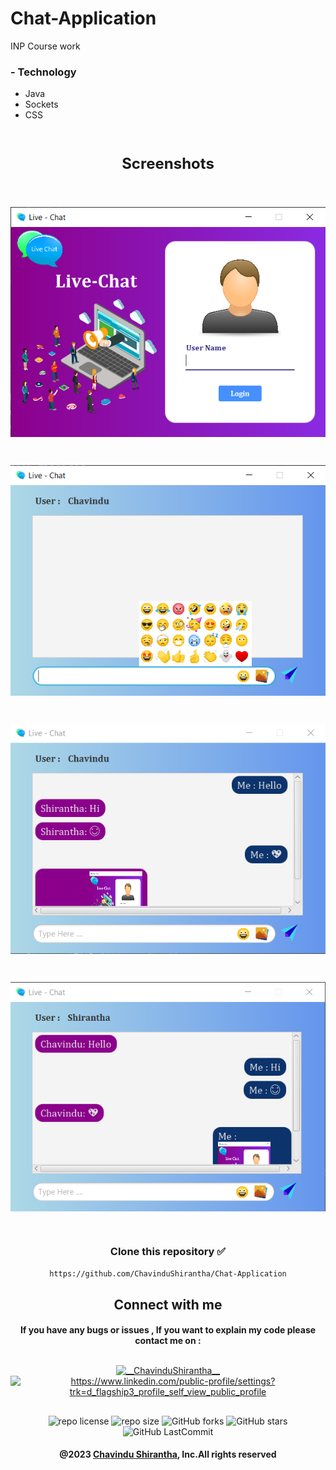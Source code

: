 # Chat-Application
INP Course work

### - Technology
* Java
* Sockets
* CSS

<br>
<p align="center" style="font-size: 24px;font-weight: bold">Screenshots</p>

<br>
<p align="center"><img align="center" alt="" src="src/lk/playTech/liveChat/view/assets/img/view1.png" width="" height="" /></p><br>
<p align="center"><img align="center" alt="" src="src/lk/playTech/liveChat/view/assets/img/view2.png" width="" height="" /></p><br>
<p align="center"><img align="center" alt="" src="src/lk/playTech/liveChat/view/assets/img/view3.png" width="" height="" /></p><br>
<p align="center"><img align="center" alt="" src="src/lk/playTech/liveChat/view/assets/img/view4.png" width="" height="" /></p><br>

<div align="center">

###
### Clone this repository ✅
```md
https://github.com/ChavinduShirantha/Chat-Application
```
##  Connect with me
#### If you have any bugs or issues , If you want to explain my code please contact me on :

</div>

##
<p align="center">
<a href="https://twitter.com/Chavindu62"><img align="center" src="https://raw.githubusercontent.com/rahuldkjain/github-profile-readme-generator/master/src/images/icons/Social/twitter.svg" alt="__ChavinduShirantha__" height="30" width="40" /></a>
<a href="https://www.linkedin.com/in/chavindu-shirantha-b5b857264/" target="blank"><img align="center" src="https://raw.githubusercontent.com/rahuldkjain/github-profile-readme-generator/master/src/images/icons/Social/linked-in-alt.svg" alt="https://www.linkedin.com/public-profile/settings?trk=d_flagship3_profile_self_view_public_profile" height="30" width="40" /></a>
</p>


##

<div align="center">

![repo license](https://img.shields.io/github/license/ChavinduShirantha/Chat-Application?&labelColor=black&color=3867d6&style=for-the-badge)
![repo size](https://img.shields.io/github/repo-size/ChavinduShirantha/Chat-Application?label=Repo%20Size&style=for-the-badge&labelColor=black&color=20bf6b)
![GitHub forks](https://img.shields.io/github/forks/ChavinduShirantha/Chat-Application?&labelColor=black&color=0fb9b1&style=for-the-badge)
![GitHub stars](https://img.shields.io/github/stars/ChavinduShirantha/Chat-Application?&labelColor=black&color=f7b731&style=for-the-badge)
![GitHub LastCommit](https://img.shields.io/github/last-commit/ChavinduShirantha/Chat-Application?logo=github&labelColor=black&color=d1d8e0&style=for-the-badge)
</div>

<div align="center">

#### @2023 [Chavindu Shirantha](https://github.com/ChavinduShirantha), Inc.All rights reserved
</div>
